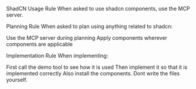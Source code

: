 ShadCN Usage Rule
When asked to use shadcn components, use the MCP server.

Planning Rule
When asked to plan using anything related to shadcn:

Use the MCP server during planning
Apply components wherever components are applicable

Implementation Rule
When implementing:

First call the demo tool to see how it is used
Then implement it so that it is implemented correctly
Also install the components. Dont write the files yourself.